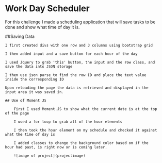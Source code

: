 # Work Day Scheduler

For this challenge I made a scheduling application that will save tasks to be done and show what time of day it is.

##Saving Data

    I first created divs with one row and 3 columns using bootstrap grid

    I then added input and a save button for each hour of the day

    I used Jquery to grab 'this' button, the input and the row class, and save the data into JSON storage

    I then use json parse to find the row ID and place the text value inside the corresponding ID

    Upon reloading the page the data is retrieved and displayed in the input area it was saved in.

    ## Use of Moment JS

        First I used Moment.JS to show what the current date is at the top of the page

        I used a for loop to grab all of the hour elements

        I then took the hour element on my schedule and checked it against what the time of day is

        I added classes to change the background color based on if the hour had past, is right now or is coming later.

        ![image of project](projectimage)